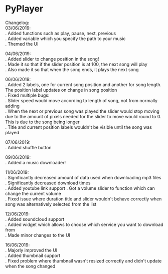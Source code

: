 # PyPlayer

Changelog:\
03/06/2019:\
. Added functions such as play, pause, next, previous\
. Added variable which you specify the path to your music\
. Themed the UI

04/06/2019:\
. Added slider to change position in the song!\
. Made it so that if the slider position is at 100, the next song will play\
. Also made it so that when the song ends, it plays the next song

06/06/2019:\
. Added 2 labels, one for current song position and another for song length. The position label updates on change in song position\
. Fixed multiple bugs:\
    . Slider speed would move according to length of song, not from normally adding\
    . When the next or previous song was played the slider would stop moving due to the amount of pixels needed for the slider to move would round to 0. This is due to the song being longer\
    . Title and current position labels wouldn't be visible until the song was played
    
07/06/2019:\
. Added shuffle button
    
09/06/2019:\
. Added a music downloader!

11/06/2019:\
. Significantly decreased amount of data used when downloading mp3 files\
. Significantly decreased download times\
. Added youtube link support
. Got a volume slider to function which can change the current volume\
. Fixed issue where duration title and slider wouldn't behave correctly when song was alternatively selected from the list

12/06/2019:\
. Added soundcloud support\
. Added widget which allows to choose which service you want to download from\
. Made minor changes to the UI

16/06/2019:\
. Majorly improved the UI\
. Added thumbnail support\
. Fixed problem where thumbnail wasn't resized correctly and didn't update when the song changed
